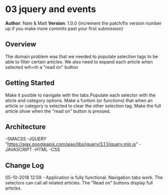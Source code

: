 # 03 jquery and events

**Author**: Nate & Matt
**Version**: 1.0.0 (increment the patch/fix version number up if you make more commits past your first submission)

## Overview
<!-- Provide a high level overview of what this application is and why you are building it, beyond the fact that it's an assignment for a Code Fellows 301 class. (i.e. What's your problem domain?) -->
The domain problem was that we needed to populate selection tags to be able to filter certain articles.
We also need to expand each article when selected wih=th a "read on" button

## Getting Started
<!-- What are the steps that a user must take in order to build this app on their own machine and get it running? -->
Make it posible to navigate with the tabs.Populate each selector with the aticle and category options. Make a funtion (or functions) that when an article or category is selected to clear the other selection tag.  Make the full article show when the "read on" button is pressed.

## Architecture
<!-- Provide a detailed description of the application design. What technologies (languages, libraries, etc) you're using, and any other relevant design information. -->
-SMACSS
-JQUERY "https://ajax.googleapis.com/ajax/libs/jquery/3.1.1/jquery.min.js"
-JAVASCRIPT
-HTML
-CSS

## Change Log
<!-- Use this are to document the iterative changes made to your application as each feature is successfully implemented. Use time stamps. Here's an examples:

01-01-2001 4:59pm - Application now has a fully-functional express server, with GET and POST routes for the book resource.

## Credits and Collaborations
<!-- Give credit (and a link) to other people or resources that helped you build this application. -->

05-10-2018 12:59 - Application  is fully functional. Navigation tabs work. The selectors can call all related articles. The "Read on" buttons display full articles.